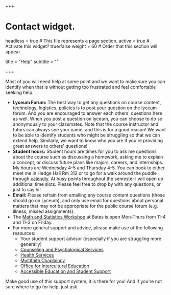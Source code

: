 +++
# Contact widget.
headless = true  # This file represents a page section.
active = true  # Activate this widget? true/false
weight = 60  # Order that this section will appear.

title = "Help"
subtitle = ""

+++

Most of you will need help at some point and we want to make sure you can identify when that is without getting too frustrated and feel comfortable seeking help.

- **Lyceum Forum:** The best way to get any questions on course content, technology, logistics, policies is to post your question on the lyceum forum. And you are encouraged to answer each others' questions here as well. When you post a question on lyceum, you can choose to do so anonymously to your classmates. Note that the course instructor and tutors can always see your name, and this is for a good reason! We want to be able to identify students who might be struggling so that we can extend help. Similarly, we want to know who you are if you're providing great answers to others' questions! 
- **Student hours:** Student hours are times for you to ask me questions about the course such as discussing a homework, asking me to explain a concept, or discuss future plans like majors, careers, and internships. My hours are Wednesday 4-5 and Thursday 4-5. You can book to either meet me in Hedge Hall Rm 312 or to go for a walk around the puddle through [calendly](https://calendly.com/laurie-baker/student-hours). At busy points throughout the semester I will open up additional time slots. Please feel free to drop by with any questions, or just to say hi! 
- **Email:** Please refrain from emailing any course content questions (those should go on Lyceum), and only use email for questions about personal matters that may not be appropriate for the public course forum (e.g. illness, missed assignments).
- The [Math and Statistics Workshop](https://www.bates.edu/math-stat-workshop/) at Bates is open Mon-Thurs from 11-4 and 11-3 on Friday.
- For more general support and advice, please make use of the following resources:
  - Your student support advisor (especially if you are struggling more generally)
  - [Counseling and Psychological Services](https://www.bates.edu/counseling-psychological-services/)
  - [Health Services](https://www.bates.edu/health-services/)
  - [Multifaith Chaplaincy](https://www.bates.edu/chaplaincy/)
  - [Office for Intercultural Education](https://www.bates.edu/oie/)
  - [Accessible Education and Student Support](https://www.bates.edu/accessible-education/)


Make good use of this support system, it is there for you! And if you're not sure where to go for help, just ask.
